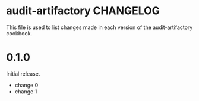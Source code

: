 # audit-artifactory CHANGELOG

This file is used to list changes made in each version of the audit-artifactory cookbook.

# 0.1.0

Initial release.

- change 0
- change 1

